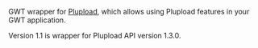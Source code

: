 GWT wrapper for [Plupload](http://www.plupload.com/), which allows using Plupload features in your GWT application.

Version 1.1 is wrapper for Plupload API version 1.3.0.